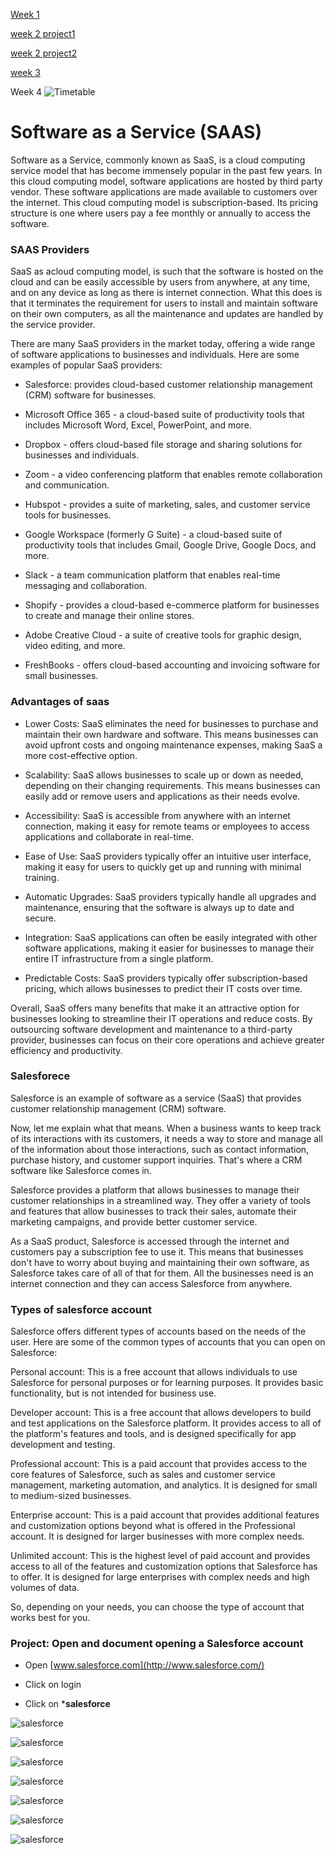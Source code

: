 [Week 1](https://jobina.hashnode.dev/technical-bootcamp-30)

[week 2 project1](https://github.com/Jobijollof/EHC-Cloud-Engineering-Cohort3/tree/main/Static-website-S3)

[week 2 project2](https://github.com/Jobijollof/EHC-Cloud-Engineering-Cohort3/tree/main/Networking)

[week 3]()

Week 4 ![Timetable](./images/Timetable.png)

# Software as a Service (SAAS)

Software as a Service, commonly known as SaaS, is a cloud computing service model that has become immensely popular in the  past few years.
In this cloud computing model, software applications are hosted by third party vendor. These software applications are made available to customers over the internet. This cloud computing model is subscription-based. Its pricing structure is one where users pay a fee monthly or annually to access the software.

### SAAS Providers

SaaS as acloud computing model, is such that the software is hosted on the cloud and can be  easily accessible by users from anywhere, at any time, and on any device as long as there is internet connection.  What this does is that it terminates the requirement for users to install and maintain software on their own computers, as all the maintenance and updates are handled by the service provider.

There are many SaaS providers in the market today, offering a wide range of software applications to businesses and individuals. Here are some examples of popular SaaS providers:

- Salesforce: provides cloud-based customer relationship management (CRM) software for businesses.

- Microsoft Office 365 - a cloud-based suite of productivity tools that includes Microsoft Word, Excel, PowerPoint, and more.

- Dropbox - offers cloud-based file storage and sharing solutions for businesses and individuals.

- Zoom - a video conferencing platform that enables remote collaboration and communication.

- Hubspot - provides a suite of marketing, sales, and customer service tools for businesses.

- Google Workspace (formerly G Suite) - a cloud-based suite of productivity tools that includes Gmail, Google Drive, Google Docs, and more.

- Slack - a team communication platform that enables real-time messaging and collaboration.

- Shopify - provides a cloud-based e-commerce platform for businesses to create and manage their online stores.

- Adobe Creative Cloud - a suite of creative tools for graphic design, video editing, and more.

- FreshBooks - offers cloud-based accounting and invoicing software for small businesses. 

### Advantages of saas

- Lower Costs: SaaS eliminates the need for businesses to purchase and maintain their own hardware and software. This means businesses can avoid upfront costs and ongoing maintenance expenses, making SaaS a more cost-effective option.

- Scalability: SaaS allows businesses to scale up or down as needed, depending on their changing requirements. This means businesses can easily add or remove users and applications as their needs evolve.

- Accessibility: SaaS is accessible from anywhere with an internet connection, making it easy for remote teams or employees to access applications and collaborate in real-time.

- Ease of Use: SaaS providers typically offer an intuitive user interface, making it easy for users to quickly get up and running with minimal training.

- Automatic Upgrades: SaaS providers typically handle all upgrades and maintenance, ensuring that the software is always up to date and secure.

- Integration: SaaS applications can often be easily integrated with other software applications, making it easier for businesses to manage their entire IT infrastructure from a single platform.

- Predictable Costs: SaaS providers typically offer subscription-based pricing, which allows businesses to predict their IT costs over time.

Overall, SaaS offers many benefits that make it an attractive option for businesses looking to streamline their IT operations and reduce costs. By outsourcing software development and maintenance to a third-party provider, businesses can focus on their core operations and achieve greater efficiency and productivity.

### Salesforece

Salesforce is an example of software as a service (SaaS) that provides customer relationship management (CRM) software.

Now, let me explain what that means. When a business wants to keep track of its interactions with its customers, it needs a way to store and manage all of the information about those interactions, such as contact information, purchase history, and customer support inquiries. That's where a CRM software like Salesforce comes in.

Salesforce provides a platform that allows businesses to manage their customer relationships in a streamlined way. They offer a variety of tools and features that allow businesses to track their sales, automate their marketing campaigns, and provide better customer service.

As a SaaS product, Salesforce is accessed through the internet and customers pay a subscription fee to use it. This means that businesses don't have to worry about buying and maintaining their own software, as Salesforce takes care of all of that for them. All the businesses need is an internet connection and they can access Salesforce from anywhere.

### Types of salesforce account

Salesforce offers different types of accounts based on the needs of the user. Here are some of the common types of accounts that you can open on Salesforce:

Personal account: This is a free account that allows individuals to use Salesforce for personal purposes or for learning purposes. It provides basic functionality, but is not intended for business use.

Developer account: This is a free account that allows developers to build and test applications on the Salesforce platform. It provides access to all of the platform's features and tools, and is designed specifically for app development and testing.

Professional account: This is a paid account that provides access to the core features of Salesforce, such as sales and customer service management, marketing automation, and analytics. It is designed for small to medium-sized businesses.

Enterprise account: This is a paid account that provides additional features and customization options beyond what is offered in the Professional account. It is designed for larger businesses with more complex needs.

Unlimited account: This is the highest level of paid account and provides access to all of the features and customization options that Salesforce has to offer. It is designed for large enterprises with complex needs and high volumes of data.

So, depending on your needs, you can choose the type of account that works best for you.

### Project: Open and document opening a Salesforce account

- Open [www.salesforce.com](http://www.salesforce.com/) 

- Click on login

- Click on ***salesforce**

![salesforce](./images/salesforce1.png)

![salesforce](./images/salesforce2.png)

![salesforce](./images/salesforce3.png)

![salesforce](./images/salesforce4.png)

![salesforce](./images/salesforce5.png)

![salesforce](./images/salesforce6.png)

![salesforce](./images/salesforce7.png)






